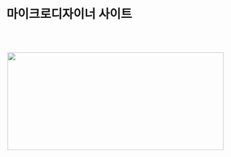 # 마이크로디자이너 사이트 

<DIV class=autosourcing-stub-extra>
<P style="MARGIN-BOTTOM: 7px; FONT-SIZE: 12px; FONT-FAMILY: Dotum; FONT-WEIGHT: normal; PADDING-BOTTOM: 0px; FONT-STYLE: normal; PADDING-TOP: 0px; PADDING-LEFT: 0px; MARGIN-TOP: 11px; PADDING-RIGHT: 0px; MARGIN-RIGHT: 0px"><STRONG></STRONG>&nbsp;</P>
<P style="MARGIN-BOTTOM: 7px; FONT-SIZE: 12px; FONT-FAMILY: Dotum; FONT-WEIGHT: normal; PADDING-BOTTOM: 0px; FONT-STYLE: normal; PADDING-TOP: 0px; PADDING-LEFT: 0px; MARGIN-TOP: 11px; PADDING-RIGHT: 0px; MARGIN-RIGHT: 0px">&nbsp;</P>
<P style="MARGIN-BOTTOM: 7px; FONT-SIZE: 12px; FONT-FAMILY: Dotum; FLOAT: none; FONT-WEIGHT: normal; PADDING-BOTTOM: 0px; FONT-STYLE: normal; TEXT-ALIGN: center; PADDING-TOP: 0px; PADDING-LEFT: 0px; CLEAR: none; MARGIN-TOP: 11px; PADDING-RIGHT: 0px; MARGIN-RIGHT: 0px"><A class=tx-link href="http://www.microdesigner.co.kr/" target=_blank><SPAN class=imageblock style="HEIGHT: auto; WIDTH: 500px; DISPLAY: inline-block"><SPAN target="_blank" rel="lightbox"><IMG width=500 height=227 style="CURSOR: pointer" src="http://cfile23.uf.tistory.com/image/214F3C4B548EB6D40E8B1B"></SPAN></SPAN></A></P>
